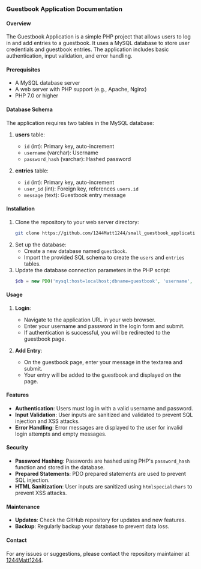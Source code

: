 ### Guestbook Application Documentation

#### Overview
The Guestbook Application is a simple PHP project that allows users to log in and add entries to a guestbook. It uses a MySQL database to store user credentials and guestbook entries. The application includes basic authentication, input validation, and error handling.

#### Prerequisites
- A MySQL database server
- A web server with PHP support (e.g., Apache, Nginx)
- PHP 7.0 or higher

#### Database Schema
The application requires two tables in the MySQL database:

1. **users** table:
    - `id` (int): Primary key, auto-increment
    - `username` (varchar): Username
    - `password_hash` (varchar): Hashed password

2. **entries** table:
    - `id` (int): Primary key, auto-increment
    - `user_id` (int): Foreign key, references `users.id`
    - `message` (text): Guestbook entry message

#### Installation
1. Clone the repository to your web server directory:
    ```sh
    git clone https://github.com/1244Matt1244/small_guestbook_application.git
    ```
2. Set up the database:
    - Create a new database named `guestbook`.
    - Import the provided SQL schema to create the `users` and `entries` tables.
3. Update the database connection parameters in the PHP script:
    ```php
    $db = new PDO('mysql:host=localhost;dbname=guestbook', 'username', 'password');
    ```

#### Usage
1. **Login**:
    - Navigate to the application URL in your web browser.
    - Enter your username and password in the login form and submit.
    - If authentication is successful, you will be redirected to the guestbook page.

2. **Add Entry**:
    - On the guestbook page, enter your message in the textarea and submit.
    - Your entry will be added to the guestbook and displayed on the page.

#### Features
- **Authentication**: Users must log in with a valid username and password.
- **Input Validation**: User inputs are sanitized and validated to prevent SQL injection and XSS attacks.
- **Error Handling**: Error messages are displayed to the user for invalid login attempts and empty messages.

#### Security
- **Password Hashing**: Passwords are hashed using PHP's `password_hash` function and stored in the database.
- **Prepared Statements**: PDO prepared statements are used to prevent SQL injection.
- **HTML Sanitization**: User inputs are sanitized using `htmlspecialchars` to prevent XSS attacks.

#### Maintenance
- **Updates**: Check the GitHub repository for updates and new features.
- **Backup**: Regularly backup your database to prevent data loss.

#### Contact
For any issues or suggestions, please contact the repository maintainer at [1244Matt1244](https://github.com/1244Matt1244).
